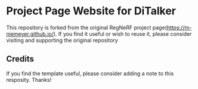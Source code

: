 # Project Page Website for DiTalker

This repository is forked from the original RegNeRF project page(https://m-niemeyer.github.io/). If you find it useful or wish to reuse it, please consider visiting and supporting the original repository
## Credits

If you find the template useful, please consider adding a note to this resposity. Thanks!
